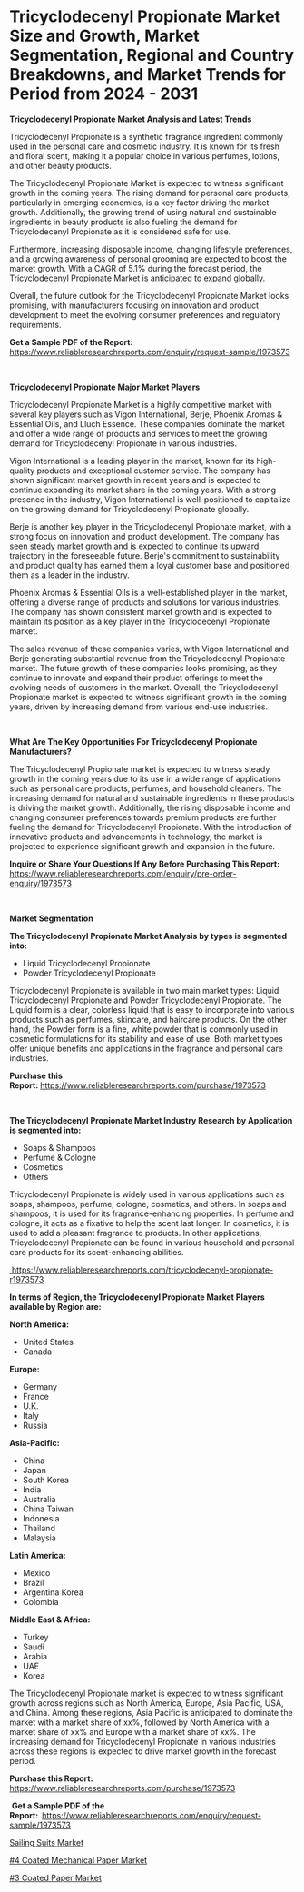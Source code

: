 <p><h1>Tricyclodecenyl Propionate Market Size and Growth, Market Segmentation, Regional and Country Breakdowns, and Market Trends for Period from 2024 -  2031</h1></p><p><strong>Tricyclodecenyl Propionate Market Analysis and Latest Trends</strong></p>
<p><p>Tricyclodecenyl Propionate is a synthetic fragrance ingredient commonly used in the personal care and cosmetic industry. It is known for its fresh and floral scent, making it a popular choice in various perfumes, lotions, and other beauty products.</p><p>The Tricyclodecenyl Propionate Market is expected to witness significant growth in the coming years. The rising demand for personal care products, particularly in emerging economies, is a key factor driving the market growth. Additionally, the growing trend of using natural and sustainable ingredients in beauty products is also fueling the demand for Tricyclodecenyl Propionate as it is considered safe for use.</p><p>Furthermore, increasing disposable income, changing lifestyle preferences, and a growing awareness of personal grooming are expected to boost the market growth. With a CAGR of 5.1% during the forecast period, the Tricyclodecenyl Propionate Market is anticipated to expand globally.</p><p>Overall, the future outlook for the Tricyclodecenyl Propionate Market looks promising, with manufacturers focusing on innovation and product development to meet the evolving consumer preferences and regulatory requirements.</p></p>
<p><strong>Get a Sample PDF of the Report:&nbsp;</strong> <a href="https://www.reliableresearchreports.com/enquiry/request-sample/1973573">https://www.reliableresearchreports.com/enquiry/request-sample/1973573</a></p>
<p>&nbsp;</p>
<p><strong>Tricyclodecenyl Propionate Major Market Players</strong></p>
<p><p>Tricyclodecenyl Propionate Market is a highly competitive market with several key players such as Vigon International, Berje, Phoenix Aromas & Essential Oils, and Lluch Essence. These companies dominate the market and offer a wide range of products and services to meet the growing demand for Tricyclodecenyl Propionate in various industries.</p><p>Vigon International is a leading player in the market, known for its high-quality products and exceptional customer service. The company has shown significant market growth in recent years and is expected to continue expanding its market share in the coming years. With a strong presence in the industry, Vigon International is well-positioned to capitalize on the growing demand for Tricyclodecenyl Propionate globally.</p><p>Berje is another key player in the Tricyclodecenyl Propionate market, with a strong focus on innovation and product development. The company has seen steady market growth and is expected to continue its upward trajectory in the foreseeable future. Berje's commitment to sustainability and product quality has earned them a loyal customer base and positioned them as a leader in the industry.</p><p>Phoenix Aromas & Essential Oils is a well-established player in the market, offering a diverse range of products and solutions for various industries. The company has shown consistent market growth and is expected to maintain its position as a key player in the Tricyclodecenyl Propionate market.</p><p>The sales revenue of these companies varies, with Vigon International and Berje generating substantial revenue from the Tricyclodecenyl Propionate market. The future growth of these companies looks promising, as they continue to innovate and expand their product offerings to meet the evolving needs of customers in the market. Overall, the Tricyclodecenyl Propionate market is expected to witness significant growth in the coming years, driven by increasing demand from various end-use industries.</p></p>
<p>&nbsp;</p>
<p><strong>What Are The Key Opportunities For Tricyclodecenyl Propionate Manufacturers?</strong></p>
<p><p>The Tricyclodecenyl Propionate market is expected to witness steady growth in the coming years due to its use in a wide range of applications such as personal care products, perfumes, and household cleaners. The increasing demand for natural and sustainable ingredients in these products is driving the market growth. Additionally, the rising disposable income and changing consumer preferences towards premium products are further fueling the demand for Tricyclodecenyl Propionate. With the introduction of innovative products and advancements in technology, the market is projected to experience significant growth and expansion in the future.</p></p>
<p><strong>Inquire or Share Your Questions If Any Before Purchasing This Report:</strong> <a href="https://www.reliableresearchreports.com/enquiry/pre-order-enquiry/1973573">https://www.reliableresearchreports.com/enquiry/pre-order-enquiry/1973573</a></p>
<p>&nbsp;</p>
<p><strong>Market Segmentation</strong></p>
<p><strong>The Tricyclodecenyl Propionate Market Analysis by types is segmented into:</strong></p>
<p><ul><li>Liquid Tricyclodecenyl Propionate</li><li>Powder Tricyclodecenyl Propionate</li></ul></p>
<p><p>Tricyclodecenyl Propionate is available in two main market types: Liquid Tricyclodecenyl Propionate and Powder Tricyclodecenyl Propionate. The Liquid form is a clear, colorless liquid that is easy to incorporate into various products such as perfumes, skincare, and haircare products. On the other hand, the Powder form is a fine, white powder that is commonly used in cosmetic formulations for its stability and ease of use. Both market types offer unique benefits and applications in the fragrance and personal care industries.</p></p>
<p><strong>Purchase this Report:&nbsp;</strong><a href="https://www.reliableresearchreports.com/purchase/1973573">https://www.reliableresearchreports.com/purchase/1973573</a></p>
<p>&nbsp;</p>
<p><strong>The Tricyclodecenyl Propionate Market Industry Research by Application is segmented into:</strong></p>
<p><ul><li>Soaps & Shampoos</li><li>Perfume & Cologne</li><li>Cosmetics</li><li>Others</li></ul></p>
<p><p>Tricyclodecenyl Propionate is widely used in various applications such as soaps, shampoos, perfume, cologne, cosmetics, and others. In soaps and shampoos, it is used for its fragrance-enhancing properties. In perfume and cologne, it acts as a fixative to help the scent last longer. In cosmetics, it is used to add a pleasant fragrance to products. In other applications, Tricyclodecenyl Propionate can be found in various household and personal care products for its scent-enhancing abilities.</p></p>
<p><a href="https://www.reliableresearchreports.com/tricyclodecenyl-propionate-r1973573">&nbsp;https://www.reliableresearchreports.com/tricyclodecenyl-propionate-r1973573</a></p>
<p><strong>In terms of Region, the Tricyclodecenyl Propionate Market Players available by Region are:</strong></p>
<p>
    <p> <strong> North America: </strong>
        <ul>
            <li>United States</li>
            <li>Canada</li>
        </ul>
        </p> 
    <p> <strong> Europe: </strong>
        <ul>
            <li>Germany</li>
            <li>France</li>
            <li>U.K.</li>
            <li>Italy</li>
            <li>Russia</li>
        </ul>
        </p> 
    <p> <strong> Asia-Pacific: </strong>
        <ul>
            <li>China</li>
            <li>Japan</li>
            <li>South Korea</li>
            <li>India</li>
            <li>Australia</li>
            <li>China Taiwan</li>
            <li>Indonesia</li>
            <li>Thailand</li>
            <li>Malaysia</li>
        </ul>
        </p> 
    <p> <strong> Latin America: </strong>
        <ul>
            <li>Mexico</li>
            <li>Brazil</li>
            <li>Argentina Korea</li>
            <li>Colombia</li>
        </ul>
        </p> 
    <p> <strong> Middle East & Africa: </strong>
        <ul>
            <li>Turkey</li>
            <li>Saudi</li>
            <li>Arabia</li>
            <li>UAE</li>
            <li>Korea</li>
        </ul>
    </p>
    </p>
<p><p>The Tricyclodecenyl Propionate market is expected to witness significant growth across regions such as North America, Europe, Asia Pacific, USA, and China. Among these regions, Asia Pacific is anticipated to dominate the market with a market share of xx%, followed by North America with a market share of xx% and Europe with a market share of xx%. The increasing demand for Tricyclodecenyl Propionate in various industries across these regions is expected to drive market growth in the forecast period.</p></p>
<p><strong>Purchase this Report: </strong><a href="https://www.reliableresearchreports.com/purchase/1973573">https://www.reliableresearchreports.com/purchase/1973573</a></p>
<p>&nbsp;<strong>Get a Sample PDF of the Report:&nbsp;&nbsp;</strong><a href="https://www.reliableresearchreports.com/enquiry/request-sample/1973573">https://www.reliableresearchreports.com/enquiry/request-sample/1973573</a></p>
<p><strong></strong></p>
<p><p><a href="https://github.com/lukmanduiky01/Market-Research-Report-List-1/blob/main/sailing-suits-market.md">Sailing Suits Market</a></p><p><a href="https://github.com/khlifeservices/Market-Research-Report-List-1/blob/main/4-coated-mechanical-paper-market.md">#4 Coated Mechanical Paper Market</a></p><p><a href="https://github.com/theanastasiyah/Market-Research-Report-List-1/blob/main/3-coated-paper-market.md">#3 Coated Paper Market</a></p></p>